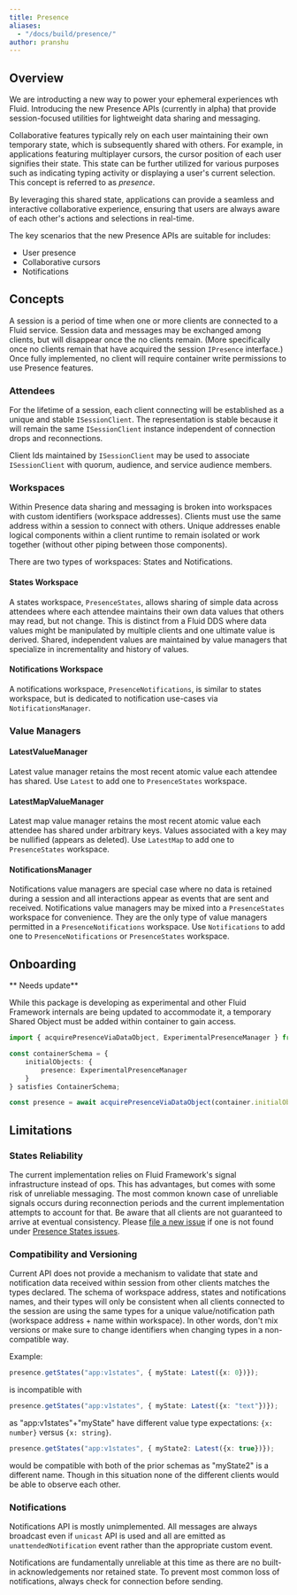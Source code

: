 ```yaml
---
title: Presence
aliases:
  - "/docs/build/presence/"
author: pranshu
---
```


## Overview

We are introducting a new way to power your ephemeral experiences wth Fluid. Introducing the new Presence APIs (currently in alpha) that provide session-focused utilities for lightweight data sharing and messaging.

Collaborative features typically rely on each user maintaining their own temporary state, which is subsequently shared with others. For example, in applications featuring multiplayer cursors, the cursor position of each user signifies their state. This state can be further utilized for various purposes such as indicating typing activity or displaying a user's current selection. This concept is referred to as *presence*.

By leveraging this shared state, applications can provide a seamless and interactive collaborative experience, ensuring that users are always aware of each other's actions and selections in real-time.

The key scenarios that the new Presence APIs are suitable for includes:
- User presence
- Collaborative cursors
- Notifications


## Concepts

A session is a period of time when one or more clients are connected to a Fluid service. Session data and messages may be exchanged among clients, but will disappear once the no clients remain. (More specifically once no clients remain that have acquired the session `IPresence` interface.) Once fully implemented, no client will require container write permissions to use Presence features.

### Attendees

For the lifetime of a session, each client connecting will be established as a unique and stable `ISessionClient`. The representation is stable because it will remain the same `ISessionClient` instance independent of connection drops and reconnections.

Client Ids maintained by `ISessionClient` may be used to associate `ISessionClient` with quorum, audience, and service audience members.

### Workspaces

Within Presence data sharing and messaging is broken into workspaces with custom identifiers (workspace addresses). Clients must use the same address within a session to connect with others. Unique addresses enable logical components within a client runtime to remain isolated or work together (without other piping between those components).

There are two types of workspaces: States and Notifications.

#### States Workspace

A states workspace, `PresenceStates`, allows sharing of simple data across attendees where each attendee maintains their own data values that others may read, but not change. This is distinct from a Fluid DDS where data values might be manipulated by multiple clients and one ultimate value is derived. Shared, independent values are maintained by value managers that specialize in incrementality and history of values.

#### Notifications Workspace

A notifications workspace, `PresenceNotifications`, is similar to states workspace, but is dedicated to notification use-cases via `NotificationsManager`.


### Value Managers

#### LatestValueManager

Latest value manager retains the most recent atomic value each attendee has shared. Use `Latest` to add one to `PresenceStates` workspace.

#### LatestMapValueManager

Latest map value manager retains the most recent atomic value each attendee has shared under arbitrary keys. Values associated with a key may be nullified (appears as deleted). Use `LatestMap` to add one to `PresenceStates` workspace.

#### NotificationsManager

Notifications value managers are special case where no data is retained during a session and all interactions appear as events that are sent and received. Notifications value managers may be mixed into a `PresenceStates` workspace for convenience. They are the only type of value managers permitted in a `PresenceNotifications` workspace. Use `Notifications` to add one to `PresenceNotifications` or `PresenceStates` workspace.


## Onboarding

** Needs update**

While this package is developing as experimental and other Fluid Framework internals are being updated to accommodate it, a temporary Shared Object must be added within container to gain access.

```typescript
import { acquirePresenceViaDataObject, ExperimentalPresenceManager } from "@fluidframework/presence/alpha";

const containerSchema = {
	initialObjects: {
        presence: ExperimentalPresenceManager
    }
} satisfies ContainerSchema;

const presence = await acquirePresenceViaDataObject(container.initialObjects.presence);
```


## Limitations

### States Reliability

The current implementation relies on Fluid Framework's signal infrastructure instead of ops. This has advantages, but comes with some risk of unreliable messaging. The most common known case of unreliable signals occurs during reconnection periods and the current implementation attempts to account for that. Be aware that all clients are not guaranteed to arrive at eventual consistency. Please [file a new issue](https://github.com/microsoft/FluidFramework/issues/new?assignees=&labels=bug&projects=&template=bug_report.md&title=Presence:%20States:%20) if one is not found under [Presence States issues](https://github.com/microsoft/FluidFramework/issues?q=is%3Aissue+%22Presence%3A+States%3A%22).

### Compatibility and Versioning

Current API does not provide a mechanism to validate that state and notification data received within session from other clients matches the types declared. The schema of workspace address, states and notifications names, and their types will only be consistent when all clients connected to the session are using the same types for a unique value/notification path (workspace address + name within workspace). In other words, don't mix versions or make sure to change identifiers when changing types in a non-compatible way.

Example:

```typescript
presence.getStates("app:v1states", { myState: Latest({x: 0})});
```
 is incompatible with
```typescript
presence.getStates("app:v1states", { myState: Latest({x: "text"})});
```
as "app:v1states"+"myState" have different value type expectations: `{x: number}` versus `{x: string}`.

```typescript
presence.getStates("app:v1states", { myState2: Latest({x: true})});
```
 would be compatible with both of the prior schemas as "myState2" is a different name. Though in this situation none of the different clients would be able to observe each other.


### Notifications

Notifications API is mostly unimplemented. All messages are always broadcast even if `unicast` API is used and all are emitted as `unattendedNotification` event rather than the appropriate custom event.

Notifications are fundamentally unreliable at this time as there are no built-in acknowledgements nor retained state. To prevent most common loss of notifications, always check for connection before sending.
